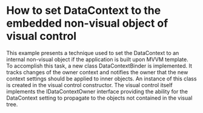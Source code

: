 # How to set DataContext to the embedded non-visual object of visual control


<p>This example presents a technique used to set the DataContext to an internal non-visual object if the application is built upon MVVM template. <br />
To accomplish this task, a new class DataContextBinder is implemented. It tracks changes of the owner context and notifies the owner that the new context settings should be applied to inner objects. An instance of this class is created in the visual control constructor. The visual control itself implements the IDataContextOwner interface providing the ability for the DataContext setting to propagate to the objects not contained in the visual tree.<br />
</p>

<br/>



